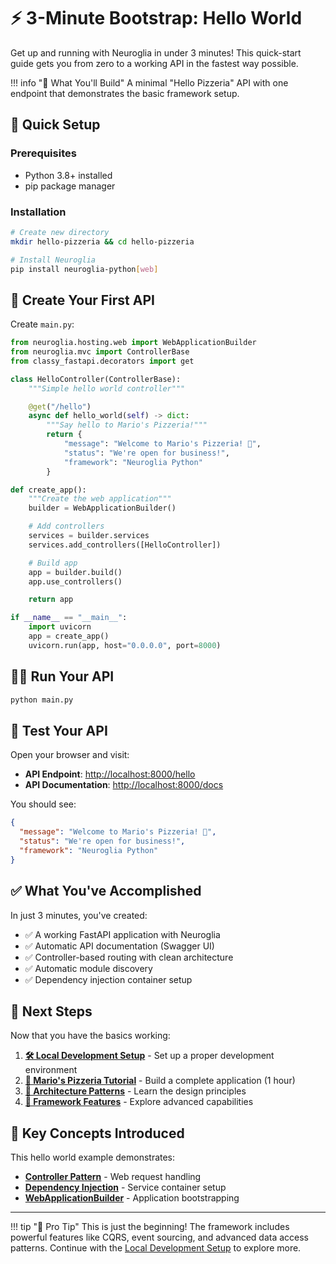 # ⚡ 3-Minute Bootstrap: Hello World

Get up and running with Neuroglia in under 3 minutes! This quick-start guide gets you from zero to a working API in the fastest way possible.

!!! info "🎯 What You'll Build"
A minimal "Hello Pizzeria" API with one endpoint that demonstrates the basic framework setup.

## 🚀 Quick Setup

### Prerequisites

- Python 3.8+ installed
- pip package manager

### Installation

```bash
# Create new directory
mkdir hello-pizzeria && cd hello-pizzeria

# Install Neuroglia
pip install neuroglia-python[web]
```

## 📝 Create Your First API

Create `main.py`:

```python
from neuroglia.hosting.web import WebApplicationBuilder
from neuroglia.mvc import ControllerBase
from classy_fastapi.decorators import get

class HelloController(ControllerBase):
    """Simple hello world controller"""

    @get("/hello")
    async def hello_world(self) -> dict:
        """Say hello to Mario's Pizzeria!"""
        return {
            "message": "Welcome to Mario's Pizzeria! 🍕",
            "status": "We're open for business!",
            "framework": "Neuroglia Python"
        }

def create_app():
    """Create the web application"""
    builder = WebApplicationBuilder()

    # Add controllers
    services = builder.services
    services.add_controllers([HelloController])

    # Build app
    app = builder.build()
    app.use_controllers()

    return app

if __name__ == "__main__":
    import uvicorn
    app = create_app()
    uvicorn.run(app, host="0.0.0.0", port=8000)
```

## 🏃‍♂️ Run Your API

```bash
python main.py
```

## 🎉 Test Your API

Open your browser and visit:

- **API Endpoint**: [http://localhost:8000/hello](http://localhost:8000/hello)
- **API Documentation**: [http://localhost:8000/docs](http://localhost:8000/docs)

You should see:

```json
{
  "message": "Welcome to Mario's Pizzeria! 🍕",
  "status": "We're open for business!",
  "framework": "Neuroglia Python"
}
```

## ✅ What You've Accomplished

In just 3 minutes, you've created:

- ✅ A working FastAPI application with Neuroglia
- ✅ Automatic API documentation (Swagger UI)
- ✅ Controller-based routing with clean architecture
- ✅ Automatic module discovery
- ✅ Dependency injection container setup

## 🔄 Next Steps

Now that you have the basics working:

1. **[🛠️ Local Development Setup](local-development.md)** - Set up a proper development environment
2. **[🍕 Mario's Pizzeria Tutorial](mario-pizzeria-tutorial.md)** - Build a complete application (1 hour)
3. **[🎯 Architecture Patterns](../patterns/)** - Learn the design principles
4. **[🚀 Framework Features](../features/)** - Explore advanced capabilities

## 🔗 Key Concepts Introduced

This hello world example demonstrates:

- **[Controller Pattern](../patterns/clean-architecture.md#api-layer)** - Web request handling
- **[Dependency Injection](../patterns/dependency-injection.md)** - Service container setup
- **[WebApplicationBuilder](../features/mvc-controllers.md)** - Application bootstrapping

---

!!! tip "🎯 Pro Tip"
This is just the beginning! The framework includes powerful features like CQRS, event sourcing, and advanced data access patterns. Continue with the [Local Development Setup](local-development.md) to explore more.
